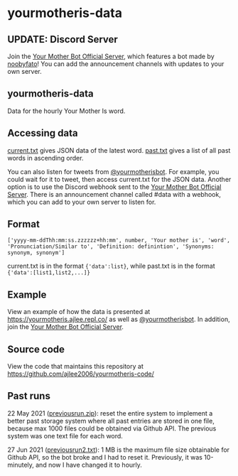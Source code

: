 # yourmotheris-data

## UPDATE: Discord Server
Join the [Your Mother Bot Official Server](https://discord.gg/NGKSCxyXtq), which features a bot made by [noobyfato](https://github.com/noobyfato)! You can add the announcement channels with updates to your own server.

## yourmotheris-data
Data for the hourly Your Mother Is word.

## Accessing data
[current.txt](https://raw.githubusercontent.com/ajlee2006/yourmotheris-data/main/current.txt) gives JSON data of the latest word. [past.txt](https://raw.githubusercontent.com/ajlee2006/yourmotheris-data/main/past.txt) gives a list of all past words in ascending order.
 
You can also listen for tweets from [@yourmotherisbot](https://twitter.com/yourmotherisbot). For example, you could wait for it to tweet, then access current.txt for the JSON data. Another option is to use the Discord webhook sent to the [Your Mother Bot Official Server](https://discord.gg/NGKSCxyXtq). There is an announcement channel called #data with a webhook, which you can add to your own server to listen for.

## Format
```
['yyyy-mm-ddThh:mm:ss.zzzzzz+hh:mm', number, 'Your mother is', 'word', 'Pronunciation/Similar to', 'Definition: definintion', 'Synonyms: synonym, synonym']
```

current.txt is in the format `{'data':list}`, while past.txt is in the format `{'data':[list1,list2,...]}`

## Example
View an example of how the data is presented at https://yourmotheris.ajlee.repl.co/ as well as [@yourmotherisbot](https://twitter.com/yourmotherisbot). In addition, join the [Your Mother Bot Official Server](https://discord.gg/NGKSCxyXtq).

## Source code
View the code that maintains this repository at https://github.com/ajlee2006/yourmotheris-code/

## Past runs
22 May 2021 ([previousrun.zip](https://raw.githubusercontent.com/ajlee2006/yourmotheris-data/main/previousrun.zip)): reset the entire system to implement a better past storage system where all past entries are stored in one file, because max 1000 files could be obtained via Github API. The previous system was one text file for each word.

27 Jun 2021 ([previousrun2.txt](https://raw.githubusercontent.com/ajlee2006/yourmotheris-data/main/previousrun2.txt)): 1 MB is the maximum file size obtainable for Github API, so the bot broke and I had to reset it. Previously, it was 10-minutely, and now I have changed it to hourly.
